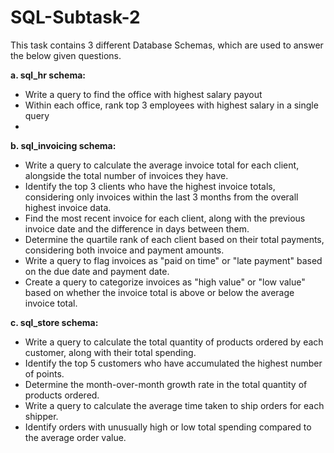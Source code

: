 # SQL-Subtask-2

This task contains 3 different Database Schemas, which are used to answer the below given questions.

**a. **sql_hr schema:****
- Write a query to find the office with highest salary payout
- Within each office, rank top 3 employees with highest salary in a single query
- 
**b. sql_invoicing schema:**
- Write a query to calculate the average invoice total for each client, alongside the total number of invoices they have.
- Identify the top 3 clients who have the highest invoice totals, considering only invoices within the last 3 months from the overall highest invoice data.
- Find the most recent invoice for each client, along with the previous invoice date and the difference in days between them.
- Determine the quartile rank of each client based on their total payments, considering both invoice and payment amounts.
- Write a query to flag invoices as "paid on time" or "late payment" based on the due date and payment date.
- Create a query to categorize invoices as "high value" or "low value" based on whether the invoice total is above or below the average invoice total.


**c. **sql_store schema:****
- Write a query to calculate the total quantity of products ordered by each customer, along with their total spending.
- Identify the top 5 customers who have accumulated the highest number of points.
- Determine the month-over-month growth rate in the total quantity of products ordered.
- Write a query to calculate the average time taken to ship orders for each shipper.
- Identify orders with unusually high or low total spending compared to the average order value.

